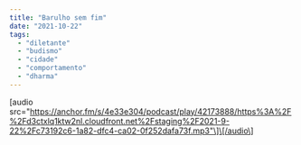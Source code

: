 ```yaml
---
title: "Barulho sem fim"
date: "2021-10-22"
tags: 
  - "diletante" 
  - "budismo"
  - "cidade"
  - "comportamento"
  - "dharma"
---
```


\[audio src="https://anchor.fm/s/4e33e304/podcast/play/42173888/https%3A%2F%2Fd3ctxlq1ktw2nl.cloudfront.net%2Fstaging%2F2021-9-22%2Fc73192c6-1a82-dfc4-ca02-0f252dafa73f.mp3"\]\[/audio\]
